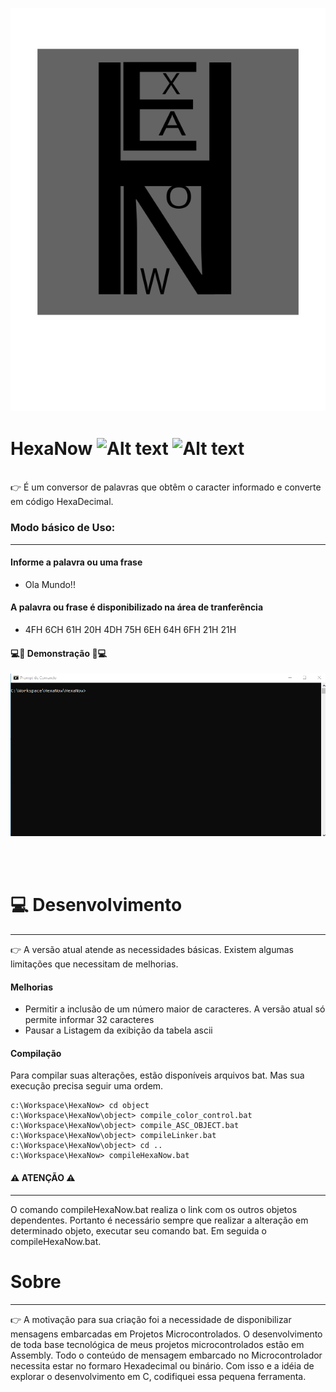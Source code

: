 
![Alt text](img/HexaNow_Simbolo.svg)

# HexaNow  ![Alt text](https://img.shields.io/badge/Windows-0078D6?style=for-the-badge&logo=windows&logoColor=white) ![Alt text](https://img.shields.io/badge/C-00599C?style=for-the-badge&logo=c&logoColor=white)

</br>
👉 É um conversor de palavras que obtêm o caracter informado e converte em código HexaDecimal.
</br>

### Modo básico de Uso:
_____
#### Informe a palavra ou uma frase
- Ola Mundo!!

#### A palavra ou frase é disponibilizado na área de tranferência
- 4FH 6CH 61H 20H 4DH 75H 6EH 64H 6FH 21H 21H 

#### 💻👀 Demonstração 👀💻

![Alt text](img/uso.gif)

</br>
</br>

# 💻 Desenvolvimento
___

👉 A versão atual atende as necessidades básicas. Existem algumas limitações que necessitam de melhorias.

#### Melhorias
- Permitir a inclusão de um número maior de caracteres. A versão atual só permite informar 32 caracteres
- Pausar a Listagem da exibição da tabela ascii

#### Compilação

Para compilar suas alterações, estão disponíveis arquivos bat. Mas sua execução precisa seguir uma ordem.

```
c:\Workspace\HexaNow> cd object
c:\Workspace\HexaNow\object> compile_color_control.bat
c:\Workspace\HexaNow\object> compile_ASC_OBJECT.bat
c:\Workspace\HexaNow\object> compileLinker.bat
c:\Workspace\HexaNow\object> cd ..
c:\Workspace\HexaNow> compileHexaNow.bat
```
#### ⚠️ ATENÇÃO ⚠️
___________

O comando compileHexaNow.bat realiza o link com os outros objetos dependentes. Portanto é necessário sempre que realizar a alteração em determinado objeto, executar seu comando bat. Em seguida o compileHexaNow.bat.

# Sobre
________

👉 A motivação para sua criação foi a necessidade de disponibilizar mensagens embarcadas em Projetos Microcontrolados. O desenvolvimento de toda base tecnológica de meus projetos microcontrolados estão em Assembly. Todo o conteúdo de mensagem embarcado no Microcontrolador necessita estar no formaro Hexadecimal ou binário. Com isso e a idéia de explorar o desenvolvimento em C, codifiquei essa pequena ferramenta.



